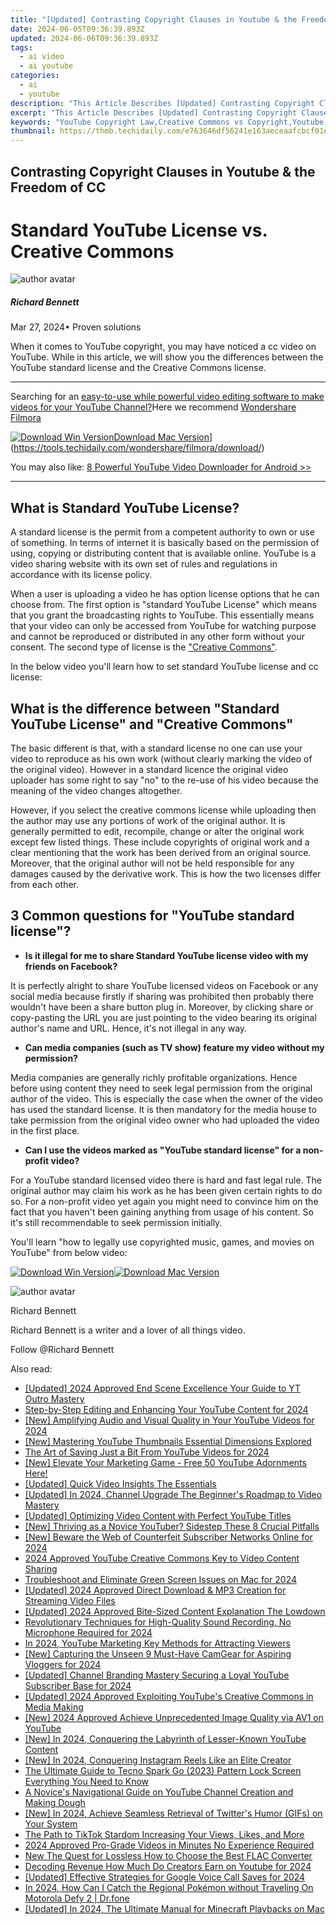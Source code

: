 ```yaml
---
title: "[Updated] Contrasting Copyright Clauses in Youtube & the Freedom of CC for 2024"
date: 2024-06-05T09:36:39.893Z
updated: 2024-06-06T09:36:39.893Z
tags:
  - ai video
  - ai youtube
categories:
  - ai
  - youtube
description: "This Article Describes [Updated] Contrasting Copyright Clauses in Youtube & the Freedom of CC for 2024"
excerpt: "This Article Describes [Updated] Contrasting Copyright Clauses in Youtube & the Freedom of CC for 2024"
keywords: "YouTube Copyright Law,Creative Commons vs Copyright,Youtube Licensing Terms,Copyright Restrictions YouTube,CC Freedom Principles,Copyright Clauses Analysis,Intellectual Property on Video Platforms"
thumbnail: https://thmb.techidaily.com/e763646df56241e163aeceaafcbcf01e71b694cfa53e5f00bb7e352c2dad15fc.jpg
---
```


## Contrasting Copyright Clauses in Youtube & the Freedom of CC

# Standard YouTube License vs. Creative Commons

![author avatar](https://images.wondershare.com/filmora/article-images/richard-bennett.jpg)

##### Richard Bennett

 Mar 27, 2024• Proven solutions

When it comes to YouTube copyright, you may have noticed a cc video on YouTube. While in this article, we will show you the differences between the YouTube standard license and the Creative Commons license.

---

Searching for an [easy-to-use while powerful video editing software to make videos for your YouTube Channel?](https://tools.techidaily.com/wondershare/filmora/download/)Here we recommend [Wondershare Filmora](https://tools.techidaily.com/wondershare/filmora/download/)

[![Download Win Version](https://images.wondershare.com/filmora/guide/download-btn-win.jpg)](https://tools.techidaily.com/wondershare/filmora/download/)[Download Mac Version](https://images.wondershare.com/filmora/guide/download-btn-mac.jpg)](https://tools.techidaily.com/wondershare/filmora/download/)

You may also like: [8 Powerful YouTube Video Downloader for Android >>](https://tools.techidaily.com/wondershare/filmora/download/)

---

## What is Standard YouTube License?

A standard license is the permit from a competent authority to own or use of something. In terms of internet it is basically based on the permission of using, copying or distributing content that is available online. YouTube is a video sharing website with its own set of rules and regulations in accordance with its license policy.

When a user is uploading a video he has option license options that he can choose from. The first option is "standard YouTube License" which means that you grant the broadcasting rights to YouTube. This essentially means that your video can only be accessed from YouTube for watching purpose and cannot be reproduced or distributed in any other form without your consent. The second type of license is the ["Creative Commons"](https://tools.techidaily.com/wondershare/filmora/download/).

In the below video you'll learn how to set standard YouTube license and cc license:

## What is the difference between "Standard YouTube License" and "Creative Commons"

The basic different is that, with a standard license no one can use your video to reproduce as his own work (without clearly marking the video of the original video). However in a standard licence the original video uploader has some right to say "no" to the re-use of his video because the meaning of the video changes altogether.

However, if you select the creative commons license while uploading then the author may use any portions of work of the original author. It is generally permitted to edit, recompile, change or alter the original work except few listed things. These include copyrights of original work and a clear mentioning that the work has been derived from an original source. Moreover, that the original author will not be held responsible for any damages caused by the derivative work. This is how the two licenses differ from each other.

## 3 Common questions for "YouTube standard license"?

* **Is it illegal for me to share Standard YouTube license video with my friends on Facebook?**

It is perfectly alright to share YouTube licensed videos on Facebook or any social media because firstly if sharing was prohibited then probably there wouldn't have been a share button plug in. Moreover, by clicking share or copy-pasting the URL you are just pointing to the video bearing its original author's name and URL. Hence, it's not illegal in any way.

* **Can media companies (such as TV show) feature my video without my permission?**

Media companies are generally richly profitable organizations. Hence before using content they need to seek legal permission from the original author of the video. This is especially the case when the owner of the video has used the standard license. It is then mandatory for the media house to take permission from the original video owner who had uploaded the video in the first place.

* **Can I use the videos marked as "YouTube standard license" for a non-profit video?**

For a YouTube standard licensed video there is hard and fast legal rule. The original author may claim his work as he has been given certain rights to do so. For a non-profit video yet again you might need to convince him on the fact that you haven't been gaining anything from usage of his content. So it's still recommendable to seek permission initially.

You'll learn "how to legally use copyrighted music, games, and movies on YouTube" from below video:

[![Download Win Version](https://images.wondershare.com/filmora/guide/download-btn-win.jpg)](https://tools.techidaily.com/wondershare/filmora/download/)[![Download Mac Version](https://images.wondershare.com/filmora/guide/download-btn-mac.jpg)](https://tools.techidaily.com/wondershare/filmora/download/)

![author avatar](https://images.wondershare.com/filmora/article-images/richard-bennett.jpg)

Richard Bennett

Richard Bennett is a writer and a lover of all things video.

Follow @Richard Bennett

<span class="atpl-alsoreadstyle">Also read:</span>
<div><ul>
<li><a href="https://facebook-video-footage.techidaily.com/updated-2024-approved-end-scene-excellence-your-guide-to-yt-outro-mastery/"><u>[Updated] 2024 Approved  End Scene Excellence  Your Guide to YT Outro Mastery</u></a></li>
<li><a href="https://facebook-video-footage.techidaily.com/step-by-step-editing-and-enhancing-your-youtube-content-for-2024/"><u>Step-by-Step  Editing and Enhancing Your YouTube Content for 2024</u></a></li>
<li><a href="https://facebook-video-footage.techidaily.com/new-amplifying-audio-and-visual-quality-in-your-youtube-videos-for-2024/"><u>[New] Amplifying Audio and Visual Quality in Your YouTube Videos for 2024</u></a></li>
<li><a href="https://facebook-video-footage.techidaily.com/new-mastering-youtube-thumbnails-essential-dimensions-explored/"><u>[New] Mastering YouTube Thumbnails  Essential Dimensions Explored</u></a></li>
<li><a href="https://facebook-video-footage.techidaily.com/the-art-of-saving-just-a-bit-from-youtube-videos-for-2024/"><u>The Art of Saving Just a Bit From YouTube Videos for 2024</u></a></li>
<li><a href="https://facebook-video-footage.techidaily.com/new-elevate-your-marketing-game-free-50-youtube-adornments-here/"><u>[New] Elevate Your Marketing Game - Free 50 YouTube Adornments Here!</u></a></li>
<li><a href="https://facebook-video-footage.techidaily.com/updated-quick-video-insights-the-essentials/"><u>[Updated] Quick Video Insights  The Essentials</u></a></li>
<li><a href="https://facebook-video-footage.techidaily.com/updated-in-2024-channel-upgrade-the-beginners-roadmap-to-video-mastery/"><u>[Updated] In 2024, Channel Upgrade  The Beginner's Roadmap to Video Mastery</u></a></li>
<li><a href="https://facebook-video-footage.techidaily.com/updated-optimizing-video-content-with-perfect-youtube-titles/"><u>[Updated] Optimizing Video Content with Perfect YouTube Titles</u></a></li>
<li><a href="https://facebook-video-footage.techidaily.com/new-thriving-as-a-novice-youtuber-sidestep-these-8-crucial-pitfalls/"><u>[New] Thriving as a Novice YouTuber? Sidestep These 8 Crucial Pitfalls</u></a></li>
<li><a href="https://facebook-video-footage.techidaily.com/new-beware-the-web-of-counterfeit-subscriber-networks-online-for-2024/"><u>[New] Beware the Web of Counterfeit Subscriber Networks Online for 2024</u></a></li>
<li><a href="https://facebook-video-footage.techidaily.com/2024-approved-youtube-creative-commons-key-to-video-content-sharing/"><u>2024 Approved  YouTube Creative Commons  Key to Video Content Sharing</u></a></li>
<li><a href="https://facebook-video-footage.techidaily.com/troubleshoot-and-eliminate-green-screen-issues-on-mac-for-2024/"><u>Troubleshoot and Eliminate Green Screen Issues on Mac for 2024</u></a></li>
<li><a href="https://facebook-video-footage.techidaily.com/updated-2024-approved-direct-download-and-mp3-creation-for-streaming-video-files/"><u>[Updated] 2024 Approved  Direct Download & MP3 Creation for Streaming Video Files</u></a></li>
<li><a href="https://facebook-video-footage.techidaily.com/updated-2024-approved-bite-sized-content-explanation-the-lowdown/"><u>[Updated] 2024 Approved  Bite-Sized Content Explanation  The Lowdown</u></a></li>
<li><a href="https://facebook-video-footage.techidaily.com/revolutionary-techniques-for-high-quality-sound-recording-no-microphone-required-for-2024/"><u>Revolutionary Techniques for High-Quality Sound Recording, No Microphone Required for 2024</u></a></li>
<li><a href="https://facebook-video-footage.techidaily.com/in-2024-youtube-marketing-key-methods-for-attracting-viewers/"><u>In 2024, YouTube Marketing  Key Methods for Attracting Viewers</u></a></li>
<li><a href="https://facebook-video-footage.techidaily.com/new-capturing-the-unseen-9-must-have-camgear-for-aspiring-vloggers-for-2024/"><u>[New] Capturing the Unseen  9 Must-Have CamGear for Aspiring Vloggers for 2024</u></a></li>
<li><a href="https://facebook-video-footage.techidaily.com/updated-channel-branding-mastery-securing-a-loyal-youtube-subscriber-base-for-2024/"><u>[Updated] Channel Branding Mastery  Securing a Loyal YouTube Subscriber Base for 2024</u></a></li>
<li><a href="https://facebook-video-footage.techidaily.com/updated-2024-approved-exploiting-youtubes-creative-commons-in-media-making/"><u>[Updated] 2024 Approved  Exploiting YouTube's Creative Commons in Media Making</u></a></li>
<li><a href="https://facebook-video-footage.techidaily.com/new-2024-approved-achieve-unprecedented-image-quality-via-av1-on-youtube/"><u>[New] 2024 Approved  Achieve Unprecedented Image Quality via AV1 on YouTube</u></a></li>
<li><a href="https://facebook-video-footage.techidaily.com/new-in-2024-conquering-the-labyrinth-of-lesser-known-youtube-content/"><u>[New] In 2024, Conquering the Labyrinth of Lesser-Known YouTube Content</u></a></li>
<li><a href="https://instagram-videos.techidaily.com/new-in-2024-conquering-instagram-reels-like-an-elite-creator/"><u>[New] In 2024, Conquering Instagram Reels Like an Elite Creator</u></a></li>
<li><a href="https://unlock-android.techidaily.com/the-ultimate-guide-to-tecno-spark-go-2023-pattern-lock-screen-everything-you-need-to-know-by-drfone-android/"><u>The Ultimate Guide to Tecno Spark Go (2023) Pattern Lock Screen Everything You Need to Know</u></a></li>
<li><a href="https://youtube-videos.techidaily.com/a-novices-navigational-guide-on-youtube-channel-creation-and-making-dough/"><u>A Novice's Navigational Guide on YouTube  Channel Creation and Making Dough</u></a></li>
<li><a href="https://twitter-clips.techidaily.com/new-in-2024-achieve-seamless-retrieval-of-twitters-humor-gifs-on-your-system/"><u>[New] In 2024, Achieve Seamless Retrieval of Twitter's Humor (GIFs) on Your System</u></a></li>
<li><a href="https://tiktok-video-recordings.techidaily.com/the-path-to-tiktok-stardom-increasing-your-views-likes-and-more/"><u>The Path to TikTok Stardom  Increasing Your Views, Likes, and More</u></a></li>
<li><a href="https://smart-video-editing.techidaily.com/2024-approved-pro-grade-videos-in-minutes-no-experience-required/"><u>2024 Approved Pro-Grade Videos in Minutes No Experience Required</u></a></li>
<li><a href="https://video-creation-software.techidaily.com/new-the-quest-for-lossless-how-to-choose-the-best-flac-converter/"><u>New The Quest for Lossless How to Choose the Best FLAC Converter</u></a></li>
<li><a href="https://youtube-clips.techidaily.com/decoding-revenue-how-much-do-creators-earn-on-youtube-for-2024/"><u>Decoding Revenue  How Much Do Creators Earn on Youtube for 2024</u></a></li>
<li><a href="https://desktop-recording.techidaily.com/updated-effective-strategies-for-google-voice-call-saves-for-2024/"><u>[Updated] Effective Strategies for Google Voice Call Saves for 2024</u></a></li>
<li><a href="https://android-pokemon-go.techidaily.com/in-2024-how-can-i-catch-the-regional-pokemon-without-traveling-on-motorola-defy-2-drfone-by-drfone-virtual-android/"><u>In 2024, How Can I Catch the Regional Pokémon without Traveling On Motorola Defy 2 | Dr.fone</u></a></li>
<li><a href="https://screen-mirroring-recording.techidaily.com/updated-in-2024-the-ultimate-manual-for-minecraft-playbacks-on-mac/"><u>[Updated] In 2024, The Ultimate Manual for Minecraft Playbacks on Mac</u></a></li>
</ul></div>

<ins class="adsbygoogle"
      style="display:block"
      data-ad-client="ca-pub-7571918770474297"
      data-ad-slot="8358498916"
      data-ad-format="auto"
      data-full-width-responsive="true"></ins>
